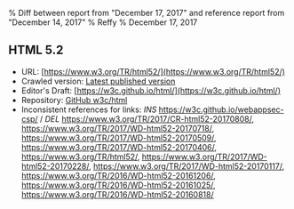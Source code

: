 % Diff between report from "December 17, 2017" and reference report from "December 14, 2017"
% Reffy
% December 17, 2017

## HTML 5.2

- URL: [https://www.w3.org/TR/html52/](https://www.w3.org/TR/html52/)
- Crawled version: [Latest published version](https://www.w3.org/TR/2017/REC-html52-20171214/)
- Editor's Draft: [https://w3c.github.io/html/](https://w3c.github.io/html/)
- Repository: [GitHub w3c/html](https://github.com/w3c/html)
- Inconsistent references for links: *INS* https://w3c.github.io/webappsec-csp/ / *DEL* https://www.w3.org/TR/2017/CR-html52-20170808/, https://www.w3.org/TR/2017/WD-html52-20170718/, https://www.w3.org/TR/2017/WD-html52-20170509/, https://www.w3.org/TR/2017/WD-html52-20170406/, https://www.w3.org/TR/html52/, https://www.w3.org/TR/2017/WD-html52-20170228/, https://www.w3.org/TR/2017/WD-html52-20170117/, https://www.w3.org/TR/2016/WD-html52-20161206/, https://www.w3.org/TR/2016/WD-html52-20161025/, https://www.w3.org/TR/2016/WD-html52-20160818/


